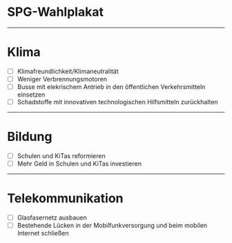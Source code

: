 # SPG-Wahlplakat
----------------



# Klima

- [ ] Klimafreundlichkeit/Klimaneutralität
- [ ] Weniger Verbrennungsmotoren
- [ ] Busse mit elekrischem Antrieb in den öffentlichen Verkehrsmitteln einsetzen
- [ ] Schadstoffe mit innovativen technologischen Hilfsmitteln zurückhalten
---------------------------------------------------------------------------------


# Bildung

- [ ] Schulen und KiTas reformieren
- [ ] Mehr Geld in Schulen und KiTas investieren
-------------------------------------------------


# Telekommunikation
- [ ] Glasfasernetz ausbauen 
- [ ] Bestehende Lücken  in der Mobilfunkversorgung und beim mobilen Internet schließen
